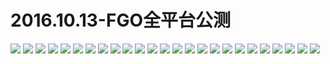 # 2016.10.13-FGO全平台公测
![](https://bilicover2016.github.io/2016.10.13-01.jpg)
![](https://bilicover2016.github.io/2016.10.13-02.jpg)
![](https://bilicover2016.github.io/2016.10.13-03.jpg)
![](https://bilicover2016.github.io/2016.10.13-04.jpg)
![](https://bilicover2016.github.io/2016.10.13-05.jpg)
![](https://bilicover2016.github.io/2016.10.13-06.jpg)
![](https://bilicover2016.github.io/2016.10.13-07.jpg)
![](https://bilicover2016.github.io/2016.10.13-08.jpg)
![](https://bilicover2016.github.io/2016.10.13-09.jpg)
![](https://bilicover2016.github.io/2016.10.13-10.jpg)
![](https://bilicover2016.github.io/2016.10.13-11.jpg)
![](https://bilicover2016.github.io/2016.10.13-12.jpg)
![](https://bilicover2016.github.io/2016.10.13-13.jpg)
![](https://bilicover2016.github.io/2016.10.13-14.jpg)
![](https://bilicover2016.github.io/2016.10.13-15.jpg)
![](https://bilicover2016.github.io/2016.10.13-16.jpg)
![](https://bilicover2016.github.io/2016.10.13-17.jpg)
![](https://bilicover2016.github.io/2016.10.13-18.jpg)
![](https://bilicover2016.github.io/2016.10.13-19.jpg)
![](https://bilicover2016.github.io/2016.10.13-20.jpg)
![](https://bilicover2016.github.io/2016.10.13-21.jpg)
![](https://bilicover2016.github.io/2016.10.13-22.jpg)
![](https://bilicover2016.github.io/2016.10.13-23.jpg)
![](https://bilicover2016.github.io/2016.10.13-24.jpg)
![](https://bilicover2016.github.io/2016.10.13-25.jpg)